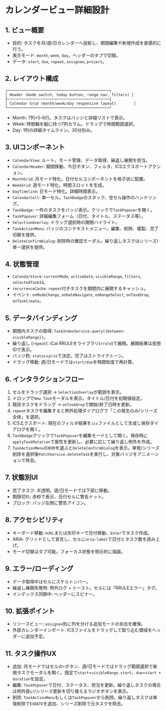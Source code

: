 # カレンダービュー詳細設計

## 1. ビュー概要
- 目的: タスクを月/週/日カレンダーへ投影し、期間編集や新規作成を直感的に行う。
- 表示モード: `month`, `week`, `day`。ヘッダーのタブで切替。
- データ: `start`, `due`, `repeat`, `assignee`, `project`。

## 2. レイアウト構成
```
┌──────────────────────────────────────────────┐
│ Header (mode switch, today button, range nav, filters) │
├──────────────────────────────────────────────┤
│ Calendar Grid (month/week/day responsive layout)        │
└──────────────────────────────────────────────┘
```
- Month: 7列×5-6行。タスクはバッジと詳細リストで表示。
- Week: 時間軸を縦に持つ7列カラム。ドラッグで時間範囲選択。
- Day: 1列の詳細タイムライン。30分刻み。

## 3. UIコンポーネント
- `CalendarView`: ルート。モード管理、データ取得、繰返し展開を担当。
- `CalendarHeader`: 期間移動、今日ボタン、フィルタ、ICSエクスポートアクション。
- `MonthGrid`: 月モード特化。日付セルコンポーネントを格子状に配置。
- `WeekGrid`: 週モード特化。時間スロットを生成。
- `DayTimeline`: 日モード特化。詳細時間表示。
- `CalendarCell`: 単一セル。`TaskBadge`のスタック、空セル操作のハンドリング。
- `TaskBadge`: 一件のタスクをバッジ表示。クリックで`TaskPopover`を開く。
- `TaskPopover`: 詳細編集フォーム（日付、タイトル、ステータス等）。
- `SelectionOverlay`: ドラッグ選択時の期間ハイライト。
- `TaskActionMenu`: バッジのコンテキストメニュー。編集、削除、複製、完了切替を提供。
- `DeleteConfirmDialog`: 削除時の確認モーダル。繰り返しタスクはシリーズ/単一選択を提供。

## 4. 状態管理
- `CalendarStore`: `currentMode`, `activeDate`, `visibleRange`, `filters`, `selectedTaskId`。
- `recurrenceCache`: `repeat`付きタスクを期間内に展開するキャッシュ。
- イベント: `onModeChange`, `onDateNavigate`, `onRangeSelect`, `onTaskDrop`, `onTaskCreate`。

## 5. データバインディング
- 期間内タスクの取得: `TaskIndexService.query({between: visibleRange})`。
- 繰り返し (`repeat`): iCal RRULEをライブラリ(`rrule`)で展開。展開結果は仮想IDで表示。
- バッジ色: `status`+`prio`で決定。完了はストライクトーン。
- ドラッグ移動: 週/日モードでは`start/due`を時間粒度で再計算。

## 6. インタラクションフロー
1. セルをドラッグ選択 → `SelectionOverlay`が範囲を表示。
2. ドロップで`New Task`モーダルを表示。タイトル/日付を初期値設定。
3. 既存タスクをドラッグ → `onTaskDrop`で開始/終了日時を更新。
4. `repeat`タスクを編集すると例外処理ダイアログで「この発生のみ/シリーズ全体」を選択。
5. ICSエクスポート: 現在のフィルタ結果を`ics`ファイルとして生成し保存ダイアログを開く。
6. `TaskBadge`クリックで`TaskPopover`を編集モードとして開く。保存時に`applyTaskMutation`で属性を更新し、必要に応じて繰り返し例外を作成。
7. `TaskActionMenu`の`削除`を選ぶと`DeleteConfirmDialog`を表示。単発/シリーズ削除を選択後`PatchService.deleteTask`を実行し、対象バッジをアニメーションで除去。

## 7. 状態別UI
- 完了タスク: 半透明。週/日モードでは下部に移動。
- 期限切れ: 赤枠で表示、日付セルに警告ドット。
- ブロック: バッジ左側に警告アイコン。

## 8. アクセシビリティ
- キーボード移動: `HJKL`または矢印キーで日付移動、`Enter`でタスク作成。
- ARIA: グリッドとして宣言し、セルに`aria-label`で日付とタスク数を読み上げ。
- モード切替はタブ可能。フォーカス状態を明示的に描画。

## 9. エラー/ローディング
- データ取得中はセルにスケルトンバー。
- 繰返し展開失敗時: 例外ログ + トースト。セルには「RRULEエラー」タグ。
- インデックス同期中: ヘッダーにスピナー。

## 10. 拡張ポイント
- リソースビュー: `assignee`別に列を分ける追加モードの余白を確保。
- 外部カレンダーインポート: ICSファイルをドラッグして取り込む領域をヘッダーに追加予定。

## 11. タスク操作UX
- 追加: 月モードではセルの`+`ボタン、週/日モードではドラッグ範囲選択で新規タスクモーダルを開く。既定で`start`=`visibleRange.start`、`due`=`start + duration`を設定。
- 編集: `TaskPopover`で日付、ステータス、担当を更新。繰り返しタスクの場合は例外扱い/シリーズ更新を切り替えるラジオボタンを表示。
- 削除: `TaskActionMenu`もしくは`TaskPopover`から削除。繰り返しタスクは単発削除で`EXDATE`を追加、シリーズ削除で元タスクを除去。
